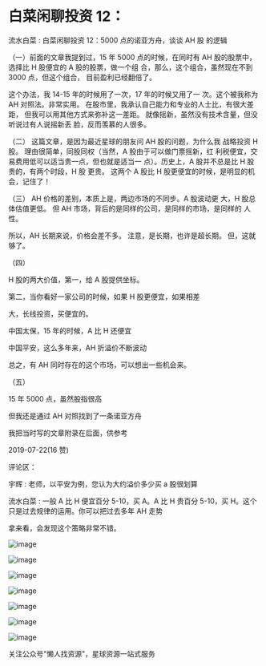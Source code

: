 # 白菜闲聊投资 12：

流水白菜 : 白菜闲聊投资 12：5000 点的诺亚方舟，谈谈 AH 股 的逻辑

（一）前面的文章我提到过，15 年 5000 点的时候，在同时有 AH 股的股票中，选择比 H 股便宜的 A 股的股票，做一个组 合，那么，这个组合，虽然现在不到 3000 点，但这个组合， 目前盈利已经翻倍了。

这个办法，我 14-15 年的时候用了一次，17 年的时候又用了一 次。这个被我称为 AH 对照法。非常实用。 在股市里，我承认自己能力和专业的人士比，有很大差距， 但我可以用其他方式来弥补这一差距。 就像摇新，虽然没有技术含量，但没听说过有人说摇新丢 脸，反而羡慕的人很多。

（二） 这篇文章，是因为最近星球的朋友问 AH 股的问题，为什么我 战略投资 H 股。 理由很简单，同股同权（当然，A 股由于可以做门票摇新，红 利税便宜，交易费用低可以适当贵一点，但也就是适当一 点）。历史上，A 股并不总是比 H 股贵的，有两个时段，H 股 更贵。 这两个 A 股比 H 股更便宜的时候，是明显的机会，记住了！

（三） AH 价格的差别，本质上是，两边市场的不同步。A 股波动更 大，H 股总体估值更低。 但 AH 市场，背后的是同样的公司，是同样的市场，是同样的 人性。

所以，AH 长期来说，价格会差不多。 注意，是长期，也许是超长期。 但，这就够了。

（四）

H 股的两大价值，第一，给 A 股提供坐标。

第二，当你看好一家公司的时候，如果 H 股更便宜，如果相差

大，长线投资，买便宜的。

中国太保，15 年的时候，A 比 H 还便宜

中国平安，这么多年来，AH 折溢价不断波动

总之，有 AH 同时存在的这个市场，可以想出一些机会来。

（五）

15 年 5000 点，虽然股指很高

但我还是通过 AH 对照找到了一条诺亚方舟

我把当时写的文章附录在后面，供参考

2019-07-22(16 赞)

评论区：

宇辉 : 老师，以平安为例，您认为大约溢价多少买 a 股很划算

流水白菜 : 一般 A 比 H 便宜百分 5-10，买 A。A 比 H 贵百分 5-10，买 H。这个只是过去规律的运用。你可以把过去多年 AH 走势

拿来看，会发现这个策略非常不错。

![image](img/Image_243.png)

![image](img/Image_244.png)

![image](img/Image_245.png)

![image](img/Image_246.png)

![image](img/Image_247.png)

![image](img/Image_248.png)

![image](img/Image_249.png)

关注公众号"懒人找资源"，星球资源一站式服务